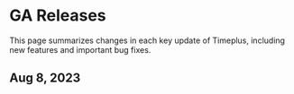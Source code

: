 # GA Releases

This page summarizes changes in each key update of Timeplus, including new features and important bug fixes.

## Aug 8, 2023

